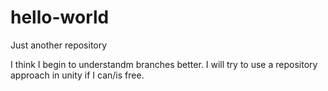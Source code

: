 # hello-world
Just another repository


I think I begin to understandm branches better. I will try to use a repository approach in unity if I can/is free. 
